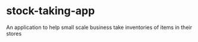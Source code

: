 # stock-taking-app
An application to help small scale business take inventories of items in their stores

